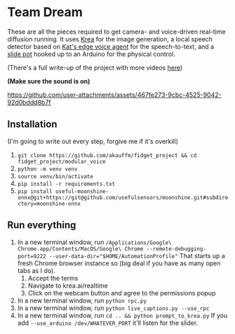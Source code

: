 # Team Dream
These are all the pieces required to get camera- and voice-driven real-time diffusion running. It uses [Krea](https://krea.ai/realtime) for the image generation, a local speech detector based on [Kat's edge voice agent](https://github.com/ktomanek/edge_voice_agent) for the speech-to-text, and a [slide pot](https://www.aliexpress.us/item/3256806546906210.html) hooked up to an Arduino for the physical control.

(There's a full write-up of the project with more videos [here](https://quiptic.com/team-dream/))

**(Make sure the sound is on)**

https://github.com/user-attachments/assets/467fe273-9cbc-4525-9042-92d0bddd8b7f

## Installation
(I'm going to write out every step, forgive me if it's overkill)

1. ```git clone https://github.com/akauffm/fidget_project && cd fidget_project/modular_voice```
2. ```python -m venv venv```
3. ```source venv/bin/activate```
4. ```pip install -r requirements.txt```
5. ```pip install useful-moonshine-onnx@git+https://git@github.com/usefulsensors/moonshine.git#subdirectory=moonshine-onnx```
  
## Run everything
1. In a new terminal window, run ```/Applications/Google\ Chrome.app/Contents/MacOS/Google\ Chrome --remote-debugging-port=9222 --user-data-dir="$HOME/AutomationProfile"``` That starts up a fresh Chrome browser instance so (big deal if you have as many open tabs as I do).
    1. Accept the terms
    2. Navigate to krea.ai/realtime
    3. Click on the webcam button and agree to the permissions popup
2. In a new terminal window, run ```python rpc.py```
3. In a new terminal window, run ```python live_captions.py --use_rpc```
4. In a new terminal window, run ```cd .. && python prompt_to_krea.py``` If you add ```--use_arduino /dev/WHATEVER_PORT``` it'll listen for the slider.



